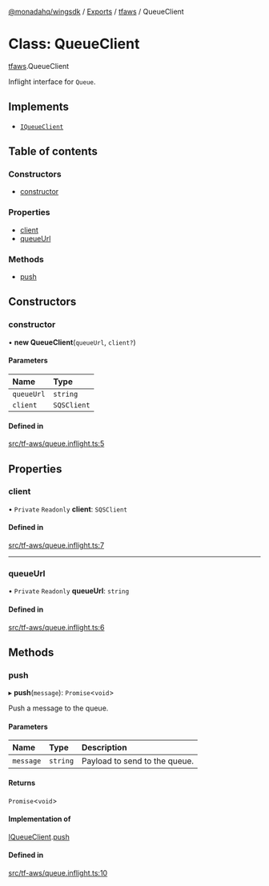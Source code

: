 [@monadahq/wingsdk](../README.md) / [Exports](../modules.md) / [tfaws](../modules/tfaws.md) / QueueClient

# Class: QueueClient

[tfaws](../modules/tfaws.md).QueueClient

Inflight interface for `Queue`.

## Implements

- [`IQueueClient`](../interfaces/cloud.IQueueClient.md)

## Table of contents

### Constructors

- [constructor](tfaws.QueueClient.md#constructor)

### Properties

- [client](tfaws.QueueClient.md#client)
- [queueUrl](tfaws.QueueClient.md#queueurl)

### Methods

- [push](tfaws.QueueClient.md#push)

## Constructors

### constructor

• **new QueueClient**(`queueUrl`, `client?`)

#### Parameters

| Name | Type |
| :------ | :------ |
| `queueUrl` | `string` |
| `client` | `SQSClient` |

#### Defined in

[src/tf-aws/queue.inflight.ts:5](https://github.com/monadahq/winglang/blob/438eedb/libs/wingsdk/src/tf-aws/queue.inflight.ts#L5)

## Properties

### client

• `Private` `Readonly` **client**: `SQSClient`

#### Defined in

[src/tf-aws/queue.inflight.ts:7](https://github.com/monadahq/winglang/blob/438eedb/libs/wingsdk/src/tf-aws/queue.inflight.ts#L7)

___

### queueUrl

• `Private` `Readonly` **queueUrl**: `string`

#### Defined in

[src/tf-aws/queue.inflight.ts:6](https://github.com/monadahq/winglang/blob/438eedb/libs/wingsdk/src/tf-aws/queue.inflight.ts#L6)

## Methods

### push

▸ **push**(`message`): `Promise`<`void`\>

Push a message to the queue.

#### Parameters

| Name | Type | Description |
| :------ | :------ | :------ |
| `message` | `string` | Payload to send to the queue. |

#### Returns

`Promise`<`void`\>

#### Implementation of

[IQueueClient](../interfaces/cloud.IQueueClient.md).[push](../interfaces/cloud.IQueueClient.md#push)

#### Defined in

[src/tf-aws/queue.inflight.ts:10](https://github.com/monadahq/winglang/blob/438eedb/libs/wingsdk/src/tf-aws/queue.inflight.ts#L10)
